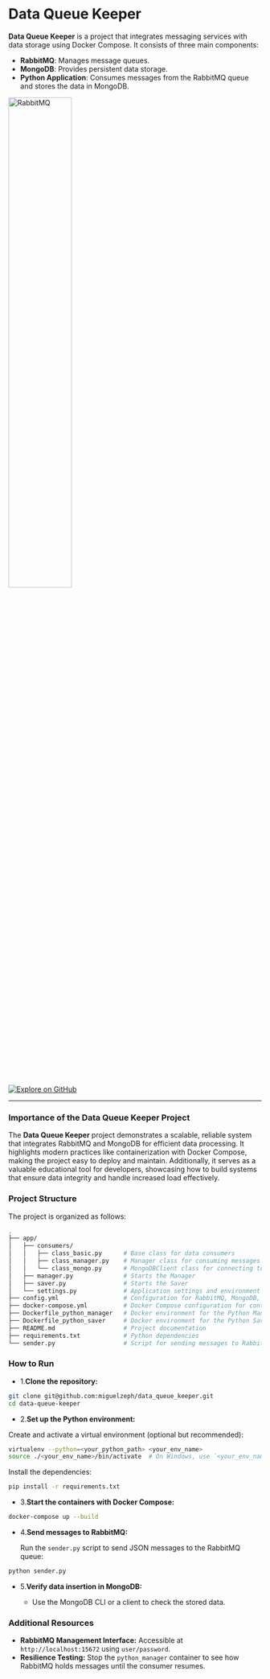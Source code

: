 
# Data Queue Keeper 


**Data Queue Keeper** is a project that integrates messaging services with data storage using Docker Compose. It consists of three main components:

- **RabbitMQ**: Manages message queues.
- **MongoDB**: Provides persistent data storage.
- **Python Application**: Consumes messages from the RabbitMQ queue and stores the data in MongoDB.

<img src="../img/rabbitmq_graph.png" alt="RabbitMQ" width="50%">

[![Explore on GitHub](https://img.shields.io/badge/Explore_on_GitHub-100000?style=for-the-badge&logo=GitHub&logoColor=white)](https://github.com/miguelzeph/data_queue_keeper)

---


### Importance of the Data Queue Keeper Project

The **Data Queue Keeper** project demonstrates a scalable, reliable system that integrates RabbitMQ and MongoDB for efficient data processing. It highlights modern practices like containerization with Docker Compose, making the project easy to deploy and maintain. Additionally, it serves as a valuable educational tool for developers, showcasing how to build systems that ensure data integrity and handle increased load effectively.


### Project Structure

The project is organized as follows:

```bash
.
├── app/
│   ├── consumers/
│   │   ├── class_basic.py      # Base class for data consumers
│   │   ├── class_manager.py    # Manager class for consuming messages from RabbitMQ
│   │   └── class_mongo.py      # MongoDBClient class for connecting to MongoDB
│   ├── manager.py              # Starts the Manager
│   ├── saver.py                # Starts the Saver
│   └── settings.py             # Application settings and environment variables
├── config.yml                  # Configuration for RabbitMQ, MongoDB, and logger
├── docker-compose.yml          # Docker Compose configuration for containers
├── Dockerfile_python_manager   # Docker environment for the Python Manager application
├── Dockerfile_python_saver     # Docker environment for the Python Saver application
├── README.md                   # Project documentation
├── requirements.txt            # Python dependencies
└── sender.py                   # Script for sending messages to RabbitMQ for testing
```

### How to Run

* 1.**Clone the repository:**

```bash
git clone git@github.com:miguelzeph/data_queue_keeper.git
cd data-queue-keeper
```

* 2.**Set up the Python environment:**

Create and activate a virtual environment (optional but recommended):

```bash
virtualenv --python=<your_python_path> <your_env_name>
source ./<your_env_name>/bin/activate  # On Windows, use `<your_env_name>\Scripts\activate`
```

Install the dependencies:

```bash
pip install -r requirements.txt
```

* 3.**Start the containers with Docker Compose:**

```bash
docker-compose up --build
```

* 4.**Send messages to RabbitMQ:**

  Run the `sender.py` script to send JSON messages to the RabbitMQ queue:

```bash
python sender.py
```

* 5.**Verify data insertion in MongoDB:**

    - Use the MongoDB CLI or a client to check the stored data.

### Additional Resources

- **RabbitMQ Management Interface:** Accessible at `http://localhost:15672` using `user/password`.
- **Resilience Testing:** Stop the `python_manager` container to see how RabbitMQ holds messages until the consumer resumes.
